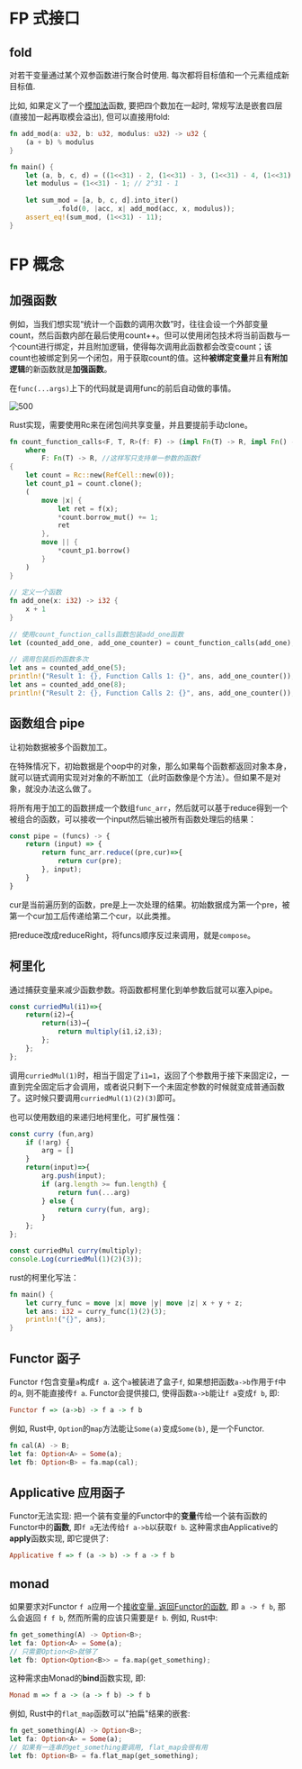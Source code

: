 
# FP 式接口

## fold

对若干变量通过某个双参函数进行聚合时使用. 每次都将目标值和一个元素组成新目标值.

比如, 如果定义了一个<u>模加法</u>函数, 要把四个数加在一起时, 常规写法是嵌套四层(直接加一起再取模会溢出), 但可以直接用fold:

```rust
fn add_mod(a: u32, b: u32, modulus: u32) -> u32 {
    (a + b) % modulus
}

fn main() {
    let (a, b, c, d) = ((1<<31) - 2, (1<<31) - 3, (1<<31) - 4, (1<<31) - 5);
    let modulus = (1<<31) - 1; // 2^31 - 1
    
    let sum_mod = [a, b, c, d].into_iter()
            .fold(0, |acc, x| add_mod(acc, x, modulus));
    assert_eq!(sum_mod, (1<<31) - 11);
}
```


# FP 概念

## 加强函数

例如，当我们想实现“统计一个函数的调用次数”时，往往会设一个外部变量count，然后函数内部在最后使用count++。但可以使用闭包技术将当前函数与一个count进行绑定，并且附加逻辑，使得每次调用此函数都会改变count；该count也被绑定到另一个闭包，用于获取count的值。这种**被绑定变量**并且**有附加逻辑**的新函数就是**加强函数**。

在`func(...args)`上下的代码就是调用func的前后自动做的事情。

![500](assets/uTools_1706072289006.png)

Rust实现，需要使用Rc来在闭包间共享变量，并且要提前手动clone。

```rust
fn count_function_calls<F, T, R>(f: F) -> (impl Fn(T) -> R, impl Fn() -> usize)  
    where  
        F: Fn(T) -> R, //这样写只支持单一参数的函数f  
{  
    let count = Rc::new(RefCell::new(0));  
    let count_p1 = count.clone();  
    (  
        move |x| {  
            let ret = f(x);  
            *count.borrow_mut() += 1;  
            ret  
        },  
        move || {  
            *count_p1.borrow()  
        }  
    )  
}  
  
// 定义一个函数  
fn add_one(x: i32) -> i32 {  
    x + 1  
}  
  
// 使用count_function_calls函数包装add_one函数  
let (counted_add_one, add_one_counter) = count_function_calls(add_one);  
  
// 调用包装后的函数多次  
let ans = counted_add_one(5);  
println!("Result 1: {}, Function Calls 1: {}", ans, add_one_counter());  
let ans = counted_add_one(8);  
println!("Result 2: {}, Function Calls 2: {}", ans, add_one_counter());
```


## 函数组合 pipe

让初始数据被多个函数加工。

在特殊情况下，初始数据是个oop中的对象，那么如果每个函数都返回对象本身，就可以链式调用实现对对象的不断加工（此时函数像是个方法）。但如果不是对象，就没办法这么做了。

将所有用于加工的函数拼成一个数组`func_arr`，然后就可以基于reduce得到一个被组合的函数，可以接收一个input然后输出被所有函数处理后的结果：
```js
const pipe = (funcs) -> {
	return (input) => {
		return func_arr.reduce((pre,cur)=>{
			return cur(pre);
		}, input);
	}
}
```

cur是当前遍历到的函数，pre是上一次处理的结果。初始数据成为第一个pre，被第一个cur加工后传递给第二个cur，以此类推。

把reduce改成reduceRight，将funcs顺序反过来调用，就是`compose`。

## 柯里化

通过捕获变量来减少函数参数。将函数都柯里化到单参数后就可以塞入pipe。

```js
const curriedMul(i1)=>{
	return(i2)→{
		return(i3)→{
			return multiply(i1,i2,i3);
		};
	};
};
```

调用`curriedMul(1)`时，相当于固定了`i1=1`，返回了个参数用于接下来固定i2，一直到完全固定后才会调用，或者说只剩下一个未固定参数的时候就变成普通函数了。这时候只要调用`curriedMul(1)(2)(3)`即可。

也可以使用数组的来递归地柯里化，可扩展性强：
```js
const curry (fun,arg)
	if (!arg) {
		arg = []
	}
	return(input)=>{
		arg.push(input);
		if (arg.length >= fun.length) {
			return fun(...arg)
		} else {
			return curry(fun, arg);
		}
	};
};

const curriedMul curry(multiply);
console.Log(curriedMul(1)(2)(3));
```

rust的柯里化写法：
```rust
fn main() {  
    let curry_func = move |x| move |y| move |z| x + y + z;  
    let ans: i32 = curry_func(1)(2)(3);  
    println!("{}", ans);  
}
```

## Functor 函子

 Functor `f`包含变量`a`构成`f a`. 这个`a`被装进了盒子`f`, 如果想把函数`a->b`作用于`f`中的`a`, 则不能直接传`f a`. Functor会提供接口, 使得函数`a->b`能让`f a`变成`f b`, 即:
 
```haskell
Functor f => (a->b) -> f a -> f b
```

例如, Rust中, `Option`的`map`方法能让`Some(a)`变成`Some(b)`, 是一个Functor.

```rust
fn cal(A) -> B;
let fa: Option<A> = Some(a);
let fb: Option<B> = fa.map(cal);
```
## Applicative 应用函子

Functor无法实现: 把一个装有变量的Functor中的**变量**传给一个装有函数的Functor中的**函数**, 即`f a`无法传给`f a->b`以获取`f b`. 这种需求由Applicative的**apply**函数实现, 即它提供了:

```haskell
Applicative f => f (a -> b) -> f a -> f b
```

## monad

如果要求对Functor `f a`应用一个<u>接收变量, 返回Functor的函数</u>, 即 `a -> f b`, 那么会返回 `f f b`, 然而所需的应该只需要是`f b`. 例如, Rust中:

```rust
fn get_something(A) -> Option<B>;
let fa: Option<A> = Some(a);
// 只需要Option<B>就够了
let fb: Option<Option<B>> = fa.map(get_something);
```

这种需求由Monad的**bind**函数实现, 即:

```haskell
Monad m => f a -> (a -> f b) -> f b
```

例如, Rust中的`flat_map`函数可以"拍扁"结果的嵌套:

```rust
fn get_something(A) -> Option<B>;
let fa: Option<A> = Some(a);
// 如果有一连串的get_something要调用, flat_map会很有用
let fb: Option<B> = fa.flat_map(get_something);
```










